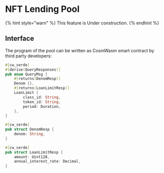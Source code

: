 # NFT Lending Pool

{% hint style="warn" %}
This feature is Under construction.
{% endhint %}

## Interface

The program of the pool can be written as CosmWasm smart contract by third party developers:

```rust
#[cw_serde]
#[derive(QueryResponses)]
pub enum QueryMsg {
    #[returns(DenomResp)]
    Denom {},
    #[returns(LoanLimitResp)]
    LoanLimit {
        class_id: String,
        token_id: String,
        period: Duration,
    },
}

#[cw_serde]
pub struct DenomResp {
    denom: String,
}

#[cw_serde]
pub struct LoanLimitResp {
    amount: Uint128,
    annual_interest_rate: Decimal,
}
```
